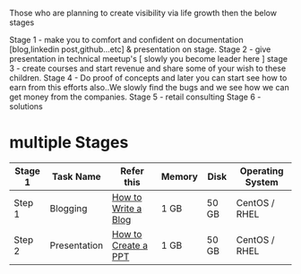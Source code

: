 Those who are planning to create visibility via life growth then the below stages 


Stage 1 - make you to comfort and confident on documentation [blog,linkedin post,github...etc] & presentation on stage.
Stage 2 - give presentation in technical meetup's [ slowly you become leader here ]
stage 3 - create courses and start revenue and share some of your wish to these children.
Stage 4 - Do proof of concepts and later you can start see how to earn from this efforts also..We slowly find the bugs and we see how we can get money from the companies.
Stage 5 - retail consulting
Stage 6 - solutions


# multiple Stages

| Stage 1 | Task Name	| Refer this 						| Memory | Disk  | Operating System |
| ------- | ------- 	| --------------------------------- | ------ | ----  | ---------------- |
| Step 1  | Blogging	|  [How to Write a Blog ](blog.md)  | 1 GB   | 50 GB | CentOS / RHEL    |
| Step 2  | Presentation|  [How to Create a PPT ](ppt.md)  	| 1 GB   | 50 GB | CentOS / RHEL    |